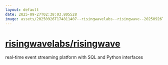```yaml
---
layout: default
date: 2025-09-27T02:38:03.805528
image: assets/20250926T174811407--risingwavelabs--risingwave--20250926T175756648--cropped.png
---
```


# [risingwavelabs/risingwave](https://github.com/risingwavelabs/risingwave)

real-time event streaming platform with SQL and Python interfaces
